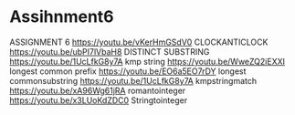 # Assihnment6

ASSIGNMENT 6
https://youtu.be/vKerHmGSdV0 CLOCKANTICLOCK
https://youtu.be/ubPI7lVbaH8 DISTINCT SUBSTRING
https://youtu.be/1UcLfkG8y7A kmp string
https://youtu.be/WweZQ2iEXXI longest common prefix
https://youtu.be/EO6a5EO7rDY  longest commonsubstring
https://youtu.be/1UcLfkG8y7A kmpstringmatch
https://youtu.be/xA96Wg61jRA romantointeger
https://youtu.be/x3LUoKdZDC0 Stringtointeger
